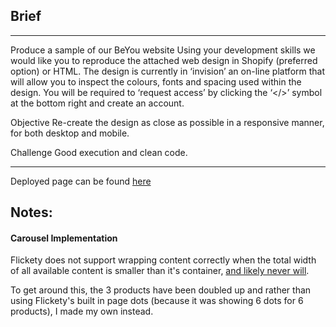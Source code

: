 ## Brief

---

Produce a sample of our BeYou website
Using your development skills we would like you to reproduce the attached web design in Shopify (preferred option) or HTML.
The design is currently in ‘invision’ an on-line platform that will allow you to inspect the colours, fonts and spacing used within the design. You will be required to ‘request access’ by clicking the ‘</>’ symbol at the bottom right and create an account.

Objective
Re-create the design as close as possible in a responsive manner, for both desktop and mobile.

Challenge
Good execution and clean code.

---

Deployed page can be found [here](https://steview-d.github.io/beyou-sample/)

## Notes:

#### Carousel Implementation

Flickety does not support wrapping content correctly when the total width of all available content is smaller than it's container, [and likely never will](https://github.com/metafizzy/flickity/issues/95).

To get around this, the 3 products have been doubled up and rather than using Flickety's built in page dots (because it was showing 6 dots for 6 products), I made my own instead.